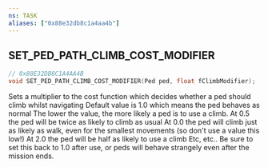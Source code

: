 ```yaml
---
ns: TASK
aliases: ["0x88e32db8c1a4aa4b"]
---
```

## SET_PED_PATH_CLIMB_COST_MODIFIER

```c
// 0x88E32DB8C1A4AA4B
void SET_PED_PATH_CLIMB_COST_MODIFIER(Ped ped, float fClimbModifier);
```

Sets a multiplier to the cost function which decides whether a ped should climb whilst navigating Default value is 1.0 which means the ped behaves as normal The lower the value, the more likely a ped is to use a climb. At 0.5 the ped will be twice as likely to climb as usual At 0.0 the ped will climb just as likely as walk, even for the smallest movements (so don't use a value this low!) At 2.0 the ped will be half as likely to use a climb Etc, etc.. Be sure to set this back to 1.0 after use, or peds will behave strangely even after the mission ends.

